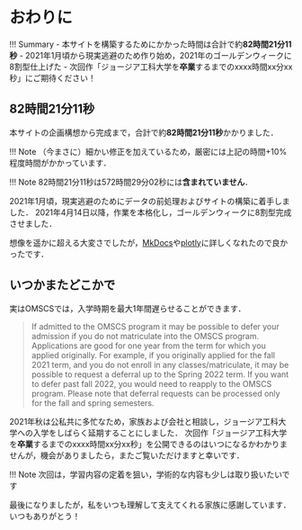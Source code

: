 # おわりに

!!! Summary
    - 本サイトを構築するためにかかった時間は合計で約**82時間21分11秒**
    - 2021年1月頃から現実逃避のため作り始め，2021年のゴールデンウィークに8割型仕上げた
    - 次回作「ジョージア工科大学を**卒業**するまでのxxxx時間xx分xx秒」にご期待ください！

## 82時間21分11秒

本サイトの企画構想から完成まで，合計で約**82時間21分11秒**かかりました．

!!! Note
    （今まさに）細かい修正を加えているため，厳密には上記の時間+10%程度時間がかかっています．

!!! Note
    82時間21分11秒は572時間29分02秒には**含まれていません**．

2021年1月頃，現実逃避のためにデータの前処理およびサイトの構築に着手しました．
2021年4月14日以降，作業を本格化し，ゴールデンウィークに8割型完成させました．

想像を遥かに超える大変さでしたが，[MkDocs](https://www.mkdocs.org/)や[plotly](https://plotly.com/python/)に詳しくなれたので良かったです．

## いつかまたどこかで

実はOMSCSでは，入学時期を最大1年間遅らせることができます．

> If admitted to the OMSCS program it may be possible to defer your admission if you do not matriculate into the OMSCS program. Applications are good for one year from the term for which you applied originally. For example, if you originally applied for the fall 2021 term, and you do not enroll in any classes/matriculate, it may be possible to request a deferral up to the Spring 2022 term. If you want to defer past fall 2022, you would need to reapply to the OMSCS program. Please note that deferral requests can be processed only for the fall and spring semesters.

2021年秋は公私共に多忙なため，家族および会社と相談し，ジョージア工科大学への入学をしばらく延期することにしました．
次回作「ジョージア工科大学を**卒業**するまでのxxxx時間xx分xx秒」を公開できるのはいつになるかわかりませんが，機会がありましたら，またご覧いただけますと幸いです．

!!! Note
    次回は，学習内容の定着を狙い，学術的な内容も少しは取り扱いたいです

最後になりましたが，私をいつも理解して支えてくれる家族に感謝しています．
いつもありがとう！
